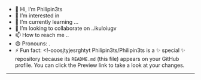 - 👋 Hi, I’m Philipin3ts
- 👀 I’m interested in 
- 🌱 I’m currently learning ...
- 💞️ I’m looking to collaborate on ..ikuloiugv
- 📫 How to reach me ..
- 😄 Pronouns: .
- ⚡ Fun fact: 
<!-ooosjtyjesrghtyt
Philipin3ts/Philipin3ts is a ✨ special ✨ repository because its `README.md` (this file) appears on your GitHub profile.
You can click the Preview link to take a look at your changes.
---

